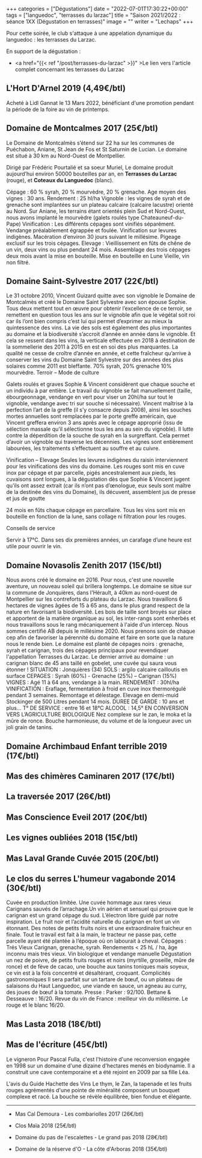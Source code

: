 +++
categories = ["Dégustations"]
date = "2022-07-01T17:30:22+00:00"
tags = ["languedoc", "terrasses du larzac"] 
title = "Saison 2021/2022 : séance 1XX (Dégustation en terrasses)"
image = ""
writer = "Lechaps"
+++

Pour cette soirée, le club s'attaque à une appelation dynamique du languedoc : les terrasses du Larzac.

En support de la dégustation :  
* <a href="{{< ref "/post/terrasses-du-larzac" >}}" >Le lien vers l'article complet concernant les terrasses du Larzac</a>

## L'Hort D'Arnel 2019 (4,49€/btl)
Acheté à Lidl Gannat le 13 Mars 2022, bénéficiant d'une promotion pendant la période de la foire au vin de printemps.

## Domaine de Montcalmes 2017 (25€/btl)
Le Domaine de Montcalmès s’étend sur 22 ha sur les communes de Puéchabon, Aniane, St Jean de Fos et St Saturnin de Lucian.
Le domaine est situé à 30 km au Nord-Ouest de Montpellier.

Dirigé par Frédéric Pourtalié et sa soeur Muriel, Le domaine produit aujourd’hui environ 50000 bouteilles par an, en **Terrasses du Larzac** (rouge), et **Coteaux du Languedoc** (blanc).

Cépage : 60 % syrah, 20 % mourvèdre, 20 % grenache.
Age moyen des vignes : 30 ans.
Rendement : 25 hl/ha
Vignoble : les vignes de syrah et de grenache sont implantées sur un plateau calcaire (calcaire lacustre) orienté au Nord. Sur Aniane, les terrains étant orientés plein Sud et Nord-Ouest, nous avons implanté le mourvèdre (galets roulés type Chateauneuf-du-Pape)
Vinification : Les différents cépages sont vinifiés séparément. Vendange préalablement égrappée et foulée. Vinification sur levures indigènes. Macération d’environ 30 jours suivant le millésime. Pigeage exclusif sur les trois cépages.
Elevage : Vieillissement en fûts de chêne de un vin, deux vins ou plus pendant 24 mois. Assemblage des trois cépages deux mois avant la mise en bouteille. Mise en bouteille en Lune Vieille, vin non filtré.

## Domaine Saint-Sylvestre 2017 (22€/btl)
Le 31 octobre 2010, Vincent Guizard quitte avec son vignoble le Domaine de Montcalmès et créé le Domaine Saint Sylvestre avec son épouse Sophie. Tous deux mettent tout en œuvre pour obtenir l’excellence de ce terroir, se remettent en question tous les ans sur le vignoble afin que le végétal soit roi car ils l’ont bien compris c’est lui qui permet d’exprimer au mieux la quintessence des vins. La vie des sols est également des plus importantes au domaine et la biodiversité s’accroit d’année en année dans le vignoble. Et cela se ressent dans les vins, la verticale effectuée en 2018 à destination de la sommellerie des 2011 à 2015 en est en soi des plus marquantes. La qualité ne cesse de croître d’année en année, et cette fraîcheur qu’arrive à conserver les vins du Domaine Saint Sylvestre sur des années des plus solaires comme 2011 est bleffante.
70% syrah,
20% grenache
10% mourvèdre.
Terroir – Mode de culture

Galets roulés et graves
Sophie & Vincent considèrent que chaque souche et un individu à par entière. Le travail du vignoble se fait manuellement (taille, ébourgeonnage, vendange en vert pour viser un 20hl/ha sur tout le vignoble, vendange avec tri sur souche si nécessaire). Vincent maîtrise à la perfection l’art de la greffe (il s’y consacre depuis 2008), ainsi les souches mortes annuelles sont remplacées par le porte greffe américain, que Vincent greffera environ 3 ans après avec le cépage approprié (issu de sélection massale qu’il sélectionne tous les ans au sein du vignoble). Il lutte contre la déperdition de la souche de syrah en la surgreffant. Cela permet d’avoir un vignoble qui traverse les décennies. Les vignes sont entièrement labourées, les traitements s’effectuent au souffre et au cuivre.

Vinification – Elevage
Seules les levures indigènes du raisin interviennent pour les vinifications des vins du domaine. Les rouges sont mis en cuve inox par cépage et par parcelle, pigés ancestralement aux pieds, les cuvaisons sont longues, à la dégustation dès que Sophie & Vincent jugent qu’ils ont assez extrait (car ils n’ont pas d’œnologue, eux seuls sont maître de la destinée des vins du Domaine), ils décuvent, assemblent jus de presse et jus de goutte

24 mois en fûts chaque cépage en parcellaire. Tous les vins sont mis en bouteille en fonction de la lune, sans collage ni filtration pour les rouges.

Conseils de service

Servir à 17°C. Dans ses dix premières années, un carafage d’une heure est utile pour ouvrir le vin.

## Domaine Novasolis Zenith 2017 (15€/btl)
Nous avons créé le domaine en 2016. Pour nous, c'est une nouvelle aventure, un nouveau soleil qui brillera longtemps. Le domaine se situe sur la commune de Jonquières, dans l'Hérault, à 40km au nord-ouest de Montpellier sur les contreforts du plateau du Larzac. Nous travaillons 6 hectares de vignes âgées de 15 à 65 ans, dans le plus grand respect de la nature en favorisant la biodiversité. Les bois de taille sont broyés sur place et apportent de la matière organique au sol, les inter-rangs sont enherbés et nous travaillons sous le rang mécaniquement à l'aide d'un intercep. Nous sommes certifié AB depuis le millésime 2020. Nous prenons soin de chaque cep afin de favoriser la pérennité du domaine et faire en sorte que la nature nous le rende bien.  Le domaine est planté de cépages noirs : grenache, syrah et carignan, trois des cépages principaux pour revendiquer l'appellation Terrasses du Larzac. Le dernier arrivé au domaine : un carignan blanc de 45 ans taillé en gobelet, une cuvée qui saura vous étonner !
SITUATION : Jonquières (34)
SOLS : argilo calcaire cailloutis en surface
CEPAGES : Syrah (60%) - Grenache (25%) – Carignan (15%)
VIGNES : Agé 11 à 64 ans, vendange à la main.
RENDEMENT : 30hl/ha
VINIFICATION : Eraflage, fermentation à froid en cuve inox thermorégulé
pendant 3 semaines. Remontage et délestage. Elevage en demi-muid
Stockinger de 500 Litres pendant 14 mois.
DUREE DE GARDE : 10 ans et plus…
T° DE SERVICE : entre 16 et 18°C
ALCOOL : 14,5°
EN CONVERSION VERS L’AGRICULTURE BIOLOGIQUE
Nez complexe sur le zan, le moka et la mûre de ronce. Bouche
harmonieuse, du volume et de la longueur avec un joli grain de tanins.

## Domaine Archimbaud Enfant terrible 2019 (17€/btl)

## Mas des chimères Caminaren 2017 (17€/btl)

## La traversée 2017 (26€/btl)  

## Mas Conscience Eveil 2017 (20€/btl)  

## Les vignes oubliées 2018 (15€/btl)

## Mas Laval Grande Cuvée 2015 (20€/btl)

## Le clos du serres L'humeur vagabonde 2014 (30€/btl)
Cuvée en production limitée. Une cuvée hommage aux rares vieux Carignans sauvés de l’arrachage.Un vin aérien et sensuel qui prouve que le carignan est un grand cépage du sud.
L’électron libre guidé par notre inspiration.
Le fruit noir et l’acidité naturelle du carignan en font un vin étonnant. Des notes de petits fruits noirs et une extraordinaire fraicheur en finale. Tout le travail est fait à la main, le tracteur ne passe pas, cette parcelle ayant été plantée à l’époque où on labourait à cheval.
Cépages : Trés Vieux Carignan, grenache, syrah.
Rendements < 25 hL / ha, âge inconnu mais trés vieux.
Vin biologique et vendange manuelle
Dégustation
un nez de poivre, de petits fruits rouges et noirs (myrtille, groseille, mûre de ronce) et de fève de cacao, une bouche aux tanins toniques mais soyeux, ce vin est à la fois concentré et désaltérant, croquant.
Complicités gastronomiques
Il sera parfait sur un tartare de bœuf, ou un plateau de salaisons du Haut Languedoc, une viande en sauce, un agneau au curry, des joues de bœuf à la tomate.
Presse : Parker : 92/100. Bettane & Desseauve : 16/20. Revue du vin de France : meilleur vin du millésime. Le rouge et le blanc 16/20.

## Mas Lasta 2018 (18€/btl)

## Mas de l'écriture (45€/btl)

Le vigneron
Pour Pascal Fulla, c'est l'histoire d'une reconversion engagée en 1998 sur un domaine d'une dizaine d'hectares menés en biodynamie. Il a construit une cave contemporaine et a été rejoint en 2009 par sa fille Léa.

L'avis du Guide Hachette des Vins
Le thym, le Zan, la tapenade et les fruits rouges agrémentés d'une pointe de minéralité composent un bouquet complexe et racé. La bouche se révèle équilibrée, bien fondue et élégante.

---

* Mas Cal Demoura - Les combariolles 2017 (26€/btl)  

* Clos Maïa 2018 (25€/btl)

* Domaine du pas de l'escalettes - Le grand pas 2018 (28€/btl)  

* Domaine de la réserve d'O - La côte d'Arboras 2018 (35€/btl)